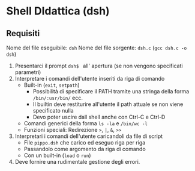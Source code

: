 # Shell DIdattica (dsh)

## Requisiti

Nome del file eseguibile: `dsh`
Nome del file sorgente: `dsh.c` (`gcc dsh.c -o dsh`)
1. Presentarci il prompt `dsh$ ` all' apertura (se non vengono specificati parametri) 
2. Interpretare i comandi dell'utente inseriti da riga di comando
    - Built-in (`exit`, `setpath`)
        - Possibilità di specificare il PATH tramite una stringa della forma `/bin/:usr/bin/` ecc.
        - Il builtin deve restiturire all'utente il path attuale se non viene specificato nulla
        - Devo poter uscire dall shell anche con Ctrl-C e Ctrl-D
    - Comandi generici della forma `ls -la` e `/bin/wc -l`
    - Funzioni speciali: Redirezione  `>`, `|`, `&`, `>>`
3. Interpretari i comandi dell'utente caricandoli da file di script
    - File `pippo.dsh` che carico ed eseguo riga per riga
    - Passandolo come argomento da riga di comando
    - Con un built-in (`load` o `run`)
4. Deve fornire una rudimentale gestione degli errori.